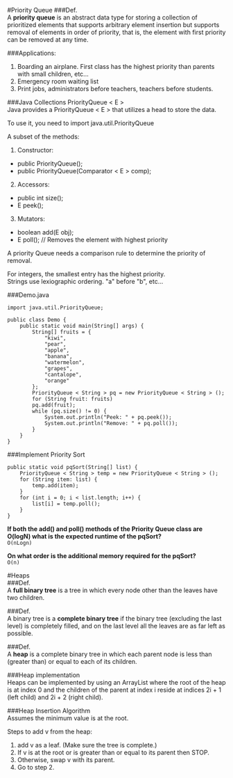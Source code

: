 #Priority Queue
###Def.                 
A **priority queue** is an abstract data type for storing a collection of prioritized elements that supports arbitrary element insertion but supports removal of elements in order of priority, that is, the element with first priority can be removed at any time.

###Applications:                               
1. Boarding an airplane. First class has the highest priority than parents with small children, etc...
2. Emergency room waiting list
3. Print jobs, administrators before teachers, teachers before students.

###Java Collections PriorityQueue < E >                                   
Java provides a PriorityQueue < E > that utilizes a head to store the data.

To use it, you need to import java.util.PriorityQueue

A subset of the methods:
1. Constructor:
* public PriorityQueue();
* public PriorityQueue(Comparator < E > comp);
2. Accessors:
* public int size();
* E peek();
3. Mutators:
* boolean add(E obj);
* E poll(); // Removes the element with highest priority

A priority Queue needs a comparison rule to determine the priority of removal.

For integers, the smallest entry has the highest priority.            
Strings use lexiographic ordering. "a" before "b", etc...

###Demo.java                                     
```
import java.util.PriorityQueue;

public class Demo {
	public static void main(String[] args) {
		String[] fruits = {
			"kiwi",
			"pear",
			"apple",
			"banana",
			"watermelon",
			"grapes",
			"cantalope",
			"orange"
		};
		PriorityQueue < String > pq = new PriorityQueue < String > ();
		for (String fruit: fruits)
		pq.add(fruit);
		while (pq.size() != 0) {
			System.out.println("Peek: " + pq.peek());
			System.out.println("Remove: " + pq.poll());
		}
	}
}
```

###Implement Priority Sort                           
```
public static void pqSort(String[] list) {
	PriorityQueue < String > temp = new PriorityQueue < String > ();
	for (String item: list) {
		temp.add(item);
	}
	for (int i = 0; i < list.length; i++) {
		list[i] = temp.poll();
	}
}
```

**If both the add() and poll() methods of the Priority Queue class are O(logN) what is the expected runtime of the pqSort?**             
`O(nLogn)`

**On what order is the additional memory required for the pqSort?**                
`O(n)`

#Heaps                         
###Def.                    
A **full binary tree** is a tree in which every node other than the leaves have two children.

###Def.                            
A binary tree is a **complete binary tree** if the binary tree (excluding the last level) is completely filled, and on the last level all the leaves are as far left as possible.

###Def.                    
A **heap** is a complete binary tree in which each parent node is less than (greater than) or equal to each of its children.

###Heap implementation                            
Heaps can be implemented by using an ArrayList where the root of the heap is at index 0 and the children of the parent at index i reside at indices 2i + 1 (left child) and 2i + 2 (right child).

###Heap Insertion Algorithm                       
Assumes the minimum value is at the root.

Steps to add v from the heap:
1. add v as a leaf. (Make sure the tree is complete.)
2. If v is at the root or is greater than or equal to its parent then STOP.
3. Otherwise, swap v with its parent.
4. Go to step 2.

